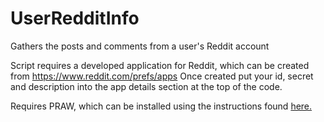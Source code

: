 # UserRedditInfo
Gathers the posts and comments from a user's Reddit account

Script requires a developed application for Reddit, which can be created from https://www.reddit.com/prefs/apps
Once created put your id, secret and description into the app details section at the top of the code.

Requires PRAW, which can be installed using the instructions found <a href="https://praw.readthedocs.io/en/latest/getting_started/installation.html">here.</a>
